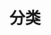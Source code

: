 ---
title: "分类"
slug: "categories"
layout: "categories"
comments: false
outputs:
    - html
    - json
menu:
    main:
        weight: -70
        params: 
            icon: categories
---